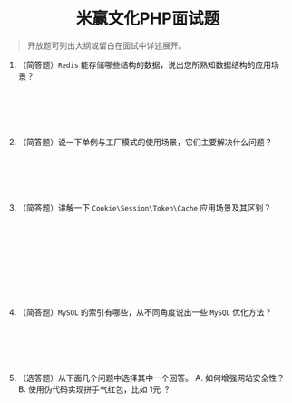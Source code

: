 <center><h1>米赢文化PHP面试题</h1></center>

> 开放题可列出大纲或留白在面试中详述展开。

1. （简答题）`Redis` 能存储哪些结构的数据，说出您所熟知数据结构的应用场景？
<br />
<br />
<br />
<br />

2. （简答题）说一下单例与工厂模式的使用场景，它们主要解决什么问题？
<br />
<br />
<br />
<br />

3. （简答题）讲解一下 `Cookie\Session\Token\Cache` 应用场景及其区别？
<br />
<br />
<br />
<br />
<br />
<br />
<br />
<br />

4. （简答题）`MySQL` 的索引有哪些，从不同角度说出一些 `MySQL` 优化方法？
<br />
<br />
<br />
<br />



5. （选答题）从下面几个问题中选择其中一个回答。
A. 如何增强网站安全性？
B. 使用伪代码实现拼手气红包，比如 1元 ？
<br />
<br />
<br />
<br />

<!--stackedit_data:
eyJoaXN0b3J5IjpbLTc0NDAzNzY5LDE0ODM2NzExNTcsLTQyOD
cwNDM4MywxNDk0NDc3NzU0LC0yMTIwNDMxMDU5LC0xMTkzNDY0
NDgxLDE2NjUzNjc5MTAsLTE2MzA4MDk5NiwtOTMzOTc1MTFdfQ
==
-->